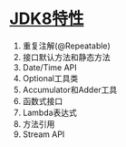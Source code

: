 # [JDK8特性](https://www.xiehai.win/jdk8-features)

1. 重复注解(@Repeatable)
2. 接口默认方法和静态方法
3. Date/Time API
4. Optional工具类
5. Accumulator和Adder工具
6. 函数式接口
7. Lambda表达式
8. 方法引用
9. Stream API
